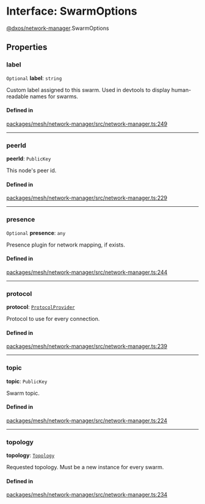 # Interface: SwarmOptions

[@dxos/network-manager](../modules/dxos_network_manager.md).SwarmOptions

## Properties

### label

 `Optional` **label**: `string`

Custom label assigned to this swarm. Used in devtools to display human-readable names for swarms.

#### Defined in

[packages/mesh/network-manager/src/network-manager.ts:249](https://github.com/dxos/dxos/blob/db8188dae/packages/mesh/network-manager/src/network-manager.ts#L249)

___

### peerId

 **peerId**: `PublicKey`

This node's peer id.

#### Defined in

[packages/mesh/network-manager/src/network-manager.ts:229](https://github.com/dxos/dxos/blob/db8188dae/packages/mesh/network-manager/src/network-manager.ts#L229)

___

### presence

 `Optional` **presence**: `any`

Presence plugin for network mapping, if exists.

#### Defined in

[packages/mesh/network-manager/src/network-manager.ts:244](https://github.com/dxos/dxos/blob/db8188dae/packages/mesh/network-manager/src/network-manager.ts#L244)

___

### protocol

 **protocol**: [`ProtocolProvider`](../types/dxos_network_manager.ProtocolProvider.md)

Protocol to use for every connection.

#### Defined in

[packages/mesh/network-manager/src/network-manager.ts:239](https://github.com/dxos/dxos/blob/db8188dae/packages/mesh/network-manager/src/network-manager.ts#L239)

___

### topic

 **topic**: `PublicKey`

Swarm topic.

#### Defined in

[packages/mesh/network-manager/src/network-manager.ts:224](https://github.com/dxos/dxos/blob/db8188dae/packages/mesh/network-manager/src/network-manager.ts#L224)

___

### topology

 **topology**: [`Topology`](dxos_network_manager.Topology.md)

Requested topology. Must be a new instance for every swarm.

#### Defined in

[packages/mesh/network-manager/src/network-manager.ts:234](https://github.com/dxos/dxos/blob/db8188dae/packages/mesh/network-manager/src/network-manager.ts#L234)

